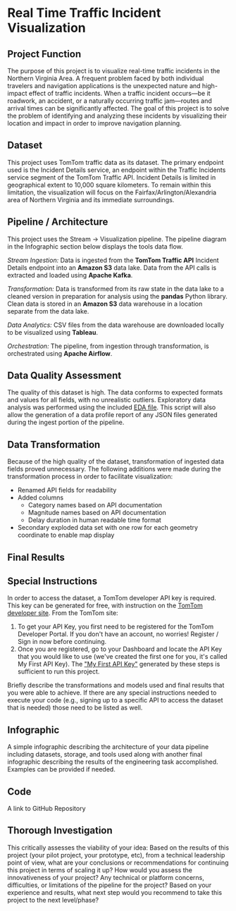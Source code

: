 # Real Time Traffic Incident Visualization

## Project Function
The purpose of this project is to visualize real-time traffic incidents in the Northern Virginia Area.
A frequent problem faced by both individual travelers and navigation applications is the unexpected nature and high-impact effect of traffic incidents. When a traffic incident occurs—be it roadwork, an accident, or a naturally occurring traffic jam—routes and arrival times can be significantly affected. The goal of this project is to solve the problem of identifying and analyzing these incidents by visualizing their location and impact in order to improve navigation planning.

## Dataset
This project uses TomTom traffic data as its dataset. The primary endpoint used is the Incident Details service, an endpoint within the Traffic Incidents service segment of the TomTom Traffic API. Incident Details is limited in geographical extent to 10,000 square kilometers. To remain within this limitation, the visualization will focus on the Fairfax/Arlington/Alexandria area of Northern Virginia and its immediate surroundings.

## Pipeline / Architecture
This project uses the Stream -> Visualization pipeline. The pipeline diagram in the Infographic section below displays the tools data flow.

_Stream Ingestion:_ Data is ingested from the **TomTom Traffic API** Incident Details endpoint into an **Amazon S3** data lake. Data from the API calls is extracted and loaded using **Apache Kafka**.

_Transformation:_ Data is transformed from its raw state in the data lake to a cleaned version in preparation for analysis using the **pandas** Python library. Clean data is stored in an **Amazon S3** data warehouse in a location separate from the data lake.

_Data Analytics:_ CSV files from the data warehouse are downloaded locally to be visualized using **Tableau**.

_Orchestration:_ The pipeline, from ingestion through transformation, is orchestrated using **Apache Airflow**.

## Data Quality Assessment
The quality of this dataset is high. The data conforms to expected formats and values for all fields, with no unrealistic outliers. Exploratory data analysis was performed using the included [EDA file](TrafficIncidentDataPipeline/EDA.py). This script will also allow the generation of a data profile report of any JSON files generated during the ingest portion of the pipeline.

## Data Transformation
Because of the high quality of the dataset, transformation of ingested data fields proved unnecessary. The following additions were made during the transformation process in order to facilitate visualization:
- Renamed API fields for readability
- Added columns
  - Category names based on API documentation
  - Magnitude names based on API documentation
  - Delay duration in human readable time format
- Secondary exploded data set with one row for each geometry coordinate to enable map display

## Final Results


## Special Instructions
In order to access the dataset, a TomTom developer API key is required. This key can be generated for free, with instruction on the [TomTom developer site](https://developer.tomtom.com/traffic-api/documentation/product-information/introduction#getting-started). From the TomTom site:
1. To get your API Key, you first need to be registered for the TomTom Developer Portal. If you don't have an account, no worries! Register / Sign in now before continuing.
1. Once you are registered, go to your Dashboard and locate the API Key that you would like to use (we've created the first one for you, it's called My First API Key).
The ["My First API Key"](https://developer.tomtom.com/user/me/apps) generated by these steps is sufficient to run this project.

Briefly describe the transformations and models used and final results that you were able to achieve. 
If there are any special instructions needed to execute your code (e.g., signing up to a specific API to access the dataset that is needed) those need to be listed as well.

## Infographic
A simple infographic describing the architecture of your data pipeline including datasets, storage, and tools used along with another final infographic describing the results of the engineering task accomplished. Examples can be provided if needed.

## Code
A link to GitHub Repository

## Thorough Investigation
This critically assesses the viability of your idea: Based on the results of this project (your pilot project, your prototype, etc), from a technical leadership point of view, what are your conclusions or recommendations for continuing this project in terms of scaling it up? How would you assess the innovativeness of your project? Any technical or platform concerns, difficulties, or limitations of the pipeline for the project? Based on your experience and results, what next step would you recommend to take this project to the next level/phase?
